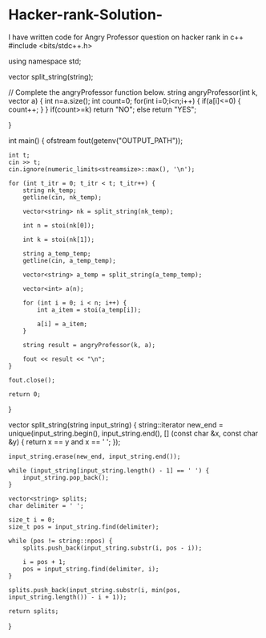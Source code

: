 # Hacker-rank-Solution-
I have written code for Angry Professor question on hacker rank in c++
#include <bits/stdc++.h>

using namespace std;

vector<string> split_string(string);

// Complete the angryProfessor function below.
string angryProfessor(int k, vector<int> a) {
int n=a.size();
int count=0;
for(int i=0;i<n;i++)
{
    if(a[i]<=0)
    {
       count++; 
    }
}
if(count>=k) return "NO";
else 
return "YES";

}

int main()
{
    ofstream fout(getenv("OUTPUT_PATH"));

    int t;
    cin >> t;
    cin.ignore(numeric_limits<streamsize>::max(), '\n');

    for (int t_itr = 0; t_itr < t; t_itr++) {
        string nk_temp;
        getline(cin, nk_temp);

        vector<string> nk = split_string(nk_temp);

        int n = stoi(nk[0]);

        int k = stoi(nk[1]);

        string a_temp_temp;
        getline(cin, a_temp_temp);

        vector<string> a_temp = split_string(a_temp_temp);

        vector<int> a(n);

        for (int i = 0; i < n; i++) {
            int a_item = stoi(a_temp[i]);

            a[i] = a_item;
        }

        string result = angryProfessor(k, a);

        fout << result << "\n";
    }

    fout.close();

    return 0;
}

vector<string> split_string(string input_string) {
    string::iterator new_end = unique(input_string.begin(), input_string.end(), [] (const char &x, const char &y) {
        return x == y and x == ' ';
    });

    input_string.erase(new_end, input_string.end());

    while (input_string[input_string.length() - 1] == ' ') {
        input_string.pop_back();
    }

    vector<string> splits;
    char delimiter = ' ';

    size_t i = 0;
    size_t pos = input_string.find(delimiter);

    while (pos != string::npos) {
        splits.push_back(input_string.substr(i, pos - i));

        i = pos + 1;
        pos = input_string.find(delimiter, i);
    }

    splits.push_back(input_string.substr(i, min(pos, input_string.length()) - i + 1));

    return splits;
}

